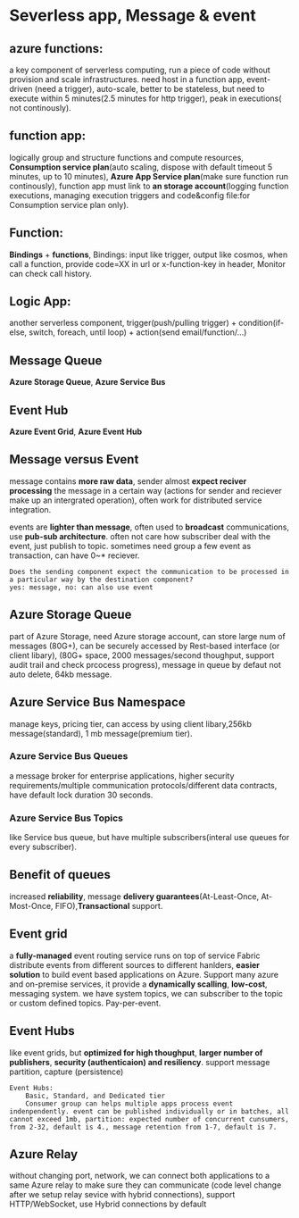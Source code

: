 # Severless app, Message & event

## azure functions: 
a key component of serverless computing, run a piece of code without provision and scale infrastructures. need host in a function app, event-driven (need a trigger), auto-scale, better to be stateless, but need to execute within 5 minutes(2.5 minutes for http trigger), peak in executions( not continously).

## function app: 
logically group and structure functions and compute resources, **Consumption service plan**(auto scaling, dispose with default timeout 5 minutes, up to 10 minutes), **Azure App Service plan**(make sure function run continously), function app must link to **an storage account**(logging function executions, managing execution triggers and code&config file:for Consumption service plan only).
	
## Function: 
**Bindings** + **functions**, Bindings: input like trigger, output like cosmos, when call a function, provide code=XX in url or x-function-key in header, Monitor can check call history.

## Logic App: 
another serverless component, trigger(push/pulling trigger) + condition(if-else, switch, foreach, until loop) + action(send email/function/...)

## Message Queue
**Azure Storage Queue**, **Azure Service Bus**

## Event Hub
**Azure Event Grid**, **Azure Event Hub**

## Message versus Event
message contains **more raw data**, sender almost **expect reciver processing** the message in a certain way (actions for sender and reciever make up an intergrated operation), often work for distributed service integration.

events are **lighter than message**, often used to **broadcast** communications, use **pub-sub architecture**. often not care how subscriber deal with the event, just publish to topic. sometimes need group a few event as transaction, can have 0~* reciever.

	Does the sending component expect the communication to be processed in a particular way by the destination component?
	yes: message, no: can also use event

## Azure Storage Queue
part of Azure Storage, need Azure storage account, can store large num of messages (80G+),  can be securely accessed by Rest-based interface (or client libary), (80G+ space, 2000 messages/second thoughput, support audit trail and check prcocess progress), message in queue by defaut not auto delete, 64kb message.
	
## Azure Service Bus Namespace
manage keys, pricing tier, can access by using client libary,256kb message(standard), 1 mb message(premium tier).

### Azure Service Bus Queues
a message broker for enterprise applications, higher security requirements/multiple communication protocols/different data contracts, have default lock duration 30 seconds.

### Azure Service Bus Topics
like Service bus queue, but have multiple subscribers(interal use queues for every subscriber).

## Benefit of queues
increased **reliability**, message **delivery guarantees**(At-Least-Once, At-Most-Once, FIFO),**Transactional** support.

## Event grid
a **fully-managed** event routing service runs on top of service Fabric distribute events from different sources to different hanlders, **easier solution** to build event based applications on Azure. Support many azure and on-premise services, it provide a **dynamically scalling**, **low-cost**, messaging system.  we have system topics, we can subscriber to the topic or custom defined topics. Pay-per-event.
	
## Event Hubs
like event grids, but **optimized for high thoughput**, **larger number of publishers**, **security (authenticaion) and resiliency**. support message partition, capture (persistence)

	Event Hubs:
		Basic, Standard, and Dedicated tier
		Consumer group can helps multiple apps process event indenpendently. event can be published individually or in batches, all cannot exceed 1mb, partition: expected number of concurrent cunsumers, from 2-32, default is 4., message retention from 1-7, default is 7.
		
## Azure Relay
without changing port, network, we can connect both applications to a same Azure relay to make sure they can communicate (code level change after we setup relay sevice with hybrid connections), support HTTP/WebSocket, use Hybrid connections by default